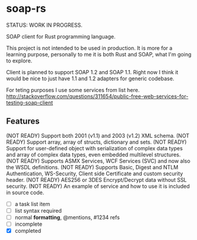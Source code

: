 # soap-rs

STATUS: WORK IN PROGRESS.

SOAP client for Rust programming language.

This project is not intended to be used in production. It is more for a learning purpose, personally to me it is both Rust and SOAP, what I'm going to explore.

Client is planned to support SOAP 1.2 and SOAP 1.1. Right now I think it would be nice to just have 1.1 and 1.2 adapters for generic codebase.

For teting purposes I use some services from list here.
http://stackoverflow.com/questions/311654/public-free-web-services-for-testing-soap-client


## Features
(NOT READY) Support both 2001 (v1.1) and 2003 (v1.2) XML schema.
(NOT READY) Support array, array of structs, dictionary and sets.
(NOT READY) Support for user-defined object with serialization of complex data types and array of complex data types, even embedded multilevel structures.
(NOT READY) Supports ASMX Services, WCF Services (SVC) and now also the WSDL definitions.
(NOT READY) Supports Basic, Digest and NTLM Authentication, WS-Security, Client side Certificate and custom security header.
(NOT READY) AES256 or 3DES Encrypt/Decrypt data without SSL security.
(NOT READY) An example of service and how to use it is included in source code.

- [ ] a task list item
- [ ] list syntax required
- [ ] normal **formatting**, @mentions, #1234 refs
- [ ] incomplete
- [x] completed
